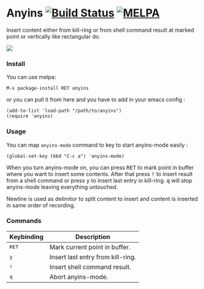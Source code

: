 # Anyins [![Build Status](https://travis-ci.org/antham/anyins.png?branch=master)](https://travis-ci.org/antham/anyins) [![MELPA](http://melpa.org/packages/anyins-badge.svg)](http://melpa.org/#/anyins)

Insert content either from kill-ring or from shell command result at marked point or vertically like rectangular do.

![](https://antham.github.io/anyins/anyins.gif)

### Install

You can use melpa:

    M-x package-install RET anyins

or you can pull it from here and you have to add in your emacs config :

```elisp
(add-to-list 'load-path "/path/to/anyins")
(require 'anyins)
```

### Usage

You can map `anyins-mode` command to key to start anyins-mode easily :

```elisp
(global-set-key (kbd "C-c a") 'anyins-mode)
```

When you turn anyins-mode on, you can press <kbd>RET</kbd> to mark point in buffer where you want to insert some contents. After that press <kbd>!</kbd> to insert result from a shell command or press <kbd>y</kbd> to insert last entry in kill-ring. <kbd>q</kbd> will stop anyins-mode leaving everything untouched.

Newline is used as delimitor to split content to insert and content is inserted in same order of recording.

### Commands

Keybinding         | Description
-------------------|------------------------------------------------------------
<kbd>RET</kbd>     | Mark current point in buffer.
<kbd>y</kbd>       | Insert last entry from kill-ring.
<kbd>!</kbd>       | Insert shell command result.
<kbd>q</kbd>       | Abort anyins-mode.
